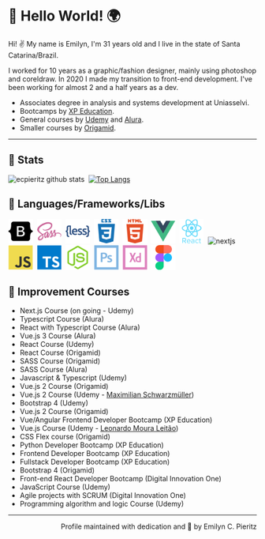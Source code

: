 # 👋 Hello World! 🌍

Hi! :v: My name is Emilyn, I'm 31 years old and I live in the state of Santa Catarina/Brazil.

I worked for 10 years as a graphic/fashion designer, mainly using photoshop and coreldraw. In 2020 I made my transition to front-end development. I've been working for almost 2 and a half years as a dev.

- Associates degree in analysis and systems development at Uniasselvi.
- Bootcamps by <a href="https://www.xpeducacao.com.br/?gclid=CjwKCAiAnZCdBhBmEiwA8nDQxVz63Or03k20iFjOSeTz5GpAMnrUwKwmTR5wPw4C13QsmJmqcWOcIhoCEEsQAvD_BwE" target="_blank">XP Education</a>.
- General courses by <a href="https://www.udemy.com/" target="_blank">Udemy</a> and <a href="https://www.alura.com.br/" target="_blank">Alura</a>.
- Smaller courses by <a href="https://www.origamid.com/" target="_blank">Origamid</a>.

---

## 💬 Stats 

![ecpieritz github stats](https://github-readme-stats.vercel.app/api?username=ecpieritz&show_icons=true&theme=radical)<span>&nbsp;&nbsp;</span>[![Top Langs](https://github-readme-stats.vercel.app/api/top-langs/?username=ecpieritz&layout=compact&theme=radical)](https://github.com/ecpieritz/github-readme-stats)

## :minidisc: Languages/Frameworks/Libs 

<p align="left">
    <img src="https://raw.githubusercontent.com/devicons/devicon/master/icons/bootstrap/bootstrap-plain.svg" alt="bootstrap" width="50" height="50" />&nbsp;
    <img src="https://raw.githubusercontent.com/devicons/devicon/master/icons/sass/sass-original.svg" alt="sass" width="50" height="50" />&nbsp;
    <img src="https://raw.githubusercontent.com/devicons/devicon/master/icons/less/less-plain-wordmark.svg" alt="less" width="50" height="50" />&nbsp;
    <img src="https://raw.githubusercontent.com/devicons/devicon/master/icons/css3/css3-plain-wordmark.svg" alt="css3" width="50" height="50" />&nbsp;
    <img src="https://raw.githubusercontent.com/devicons/devicon/master/icons/html5/html5-plain-wordmark.svg" alt="html5" width="50" height="50" />&nbsp;
    <img src="https://raw.githubusercontent.com/devicons/devicon/master/icons/vuejs/vuejs-original.svg" alt="vue" width="50" height="50" />&nbsp;
    <img src="https://raw.githubusercontent.com/devicons/devicon/master/icons/react/react-original-wordmark.svg" alt="react" width="50" height="50" />&nbsp;
    <img src="https://raw.githubusercontent.com/ecpieritz/png-logos/a58d508f018996557a3e8d4d902b9b62e15a20ce/nextjs-icon.svg" alt="nextjs" width="50" height="50" />&nbsp;
    <img src="https://raw.githubusercontent.com/devicons/devicon/master/icons/javascript/javascript-original.svg" alt="javascript" width="50" height="50" />&nbsp;
    <img src="https://raw.githubusercontent.com/devicons/devicon/master/icons/typescript/typescript-plain.svg" alt="typescript" width="50" height="50" />&nbsp;
    <img src="https://raw.githubusercontent.com/devicons/devicon/master/icons/nodejs/nodejs-original.svg" alt="nodejs" width="50" height="50" />&nbsp;
    <img src="https://raw.githubusercontent.com/devicons/devicon/master/icons/photoshop/photoshop-line.svg" alt="photoshop" width="50" height="50" />&nbsp;
    <img src="https://raw.githubusercontent.com/devicons/devicon/master/icons/xd/xd-line.svg" alt="xd" width="50" height="50" />&nbsp;
    <img src="https://github.com/devicons/devicon/blob/master/icons/figma/figma-original.svg" alt="figma" width="50" height="50" />
</p>

##  :blue_book: Improvement Courses
- Next.js Course (on going - Udemy)
- Typescript Course (Alura)
- React with Typescript Course (Alura)
- Vue.js 3 Course (Alura)
- React Course (Udemy)
- React Course (Origamid)
- SASS Course (Origamid)
- SASS Course (Alura)
- Javascript & Typescript (Udemy)
- Vue.js 2 Course (Origamid)
- Vue.js 2 Course (Udemy - <a href="https://www.udemy.com/user/maximilian-schwarzmuller/" target="_blank">Maximilian Schwarzmüller</a>)
- Bootstrap 4 (Udemy)
- Vue.js 2 Course (Origamid)
- Vue/Angular Frontend Developer Bootcamp (XP Education)
- Vue.js Course (Udemy - <a href="https://www.udemy.com/user/leonardomouraleitao/" target="_blank">Leonardo Moura Leitão</a>)
- CSS Flex course (Origamid)
- Python Developer Bootcamp (XP Education)
- Frontend Developer Bootcamp (XP Education)
- Fullstack Developer Bootcamp (XP Education)
- Bootstrap 4 (Origamid)
- Front-end React Developer Bootcamp (Digital Innovation One)
- JavaScript Course (Udemy)
- Agile projects with SCRUM (Digital Innovation One)
- Programming algorithm and logic Course (Udemy)

---
<p align = "right">Profile maintained with dedication and 💙 by Emilyn C. Pieritz</p>
